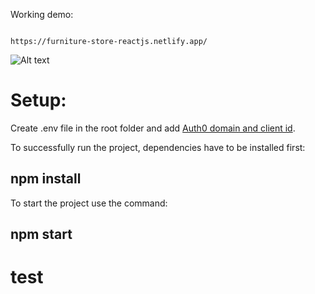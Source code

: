 Working demo:

```

https://furniture-store-reactjs.netlify.app/

```

![Alt text](https://i.imgur.com/O7UPxVQ.png "Website screenshot")

# Setup:

Create .env file in the root folder and add [Auth0 domain and client id](https://auth0.com/).

To successfully run the project, dependencies have to be installed first:

## **npm install**

To start the project use the command:

## **npm start**
# test
